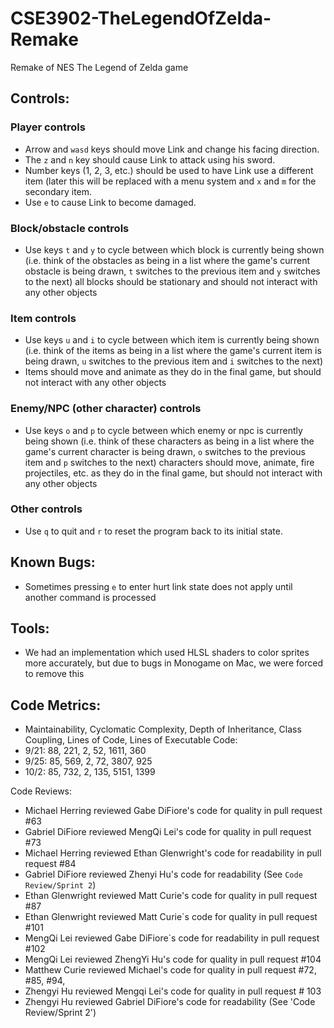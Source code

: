 # CSE3902-TheLegendOfZelda-Remake
Remake of NES The Legend of Zelda game

## Controls:
### Player controls
- Arrow and `wasd` keys should move Link and change his facing direction.
- The `z` and `n` key should cause Link to attack using his sword.
- Number keys (1, 2, 3, etc.) should be used to have Link use a different item (later this will be replaced with a menu system and `x` and `m` for the secondary item.
- Use `e` to cause Link to become damaged.
### Block/obstacle controls
- Use keys `t` and `y` to cycle between which block is currently being shown (i.e. think of the obstacles as being in a list where the game's current obstacle is being drawn, `t` switches to the previous item and `y` switches to the next)
all blocks should be stationary and should not interact with any other objects
### Item controls
- Use keys `u` and `i` to cycle between which item is currently being shown (i.e. think of the items as being in a list where the game's current item is being drawn, `u` switches to the previous item and `i` switches to the next)
- Items should move and animate as they do in the final game, but should not interact with any other objects
### Enemy/NPC (other character) controls
- Use keys `o` and `p` to cycle between which enemy or npc is currently being shown (i.e. think of these characters as being in a list where the game's current character is being drawn, `o` switches to the previous item and `p` switches to the next)
characters should move, animate, fire projectiles, etc. as they do in the final game, but should not interact with any other objects
### Other controls
- Use `q` to quit and `r` to reset the program back to its initial state.

## Known Bugs:
- Sometimes pressing `e` to enter hurt link state does not apply until another command is processed

## Tools:
- We had an implementation which used HLSL shaders to color sprites more accurately, but due to bugs in Monogame on Mac, we were forced to remove this

## Code Metrics:
-   Maintainability, Cyclomatic Complexity, Depth of Inheritance, Class Coupling, Lines of Code, Lines of Executable Code:
-   9/21: 88, 221, 2, 52, 1611, 360
-   9/25: 85, 569, 2, 72, 3807, 925
-   10/2: 85, 732, 2, 135, 5151, 1399

Code Reviews:
- Michael Herring reviewed Gabe DiFiore's code for quality in pull request #63
- Gabriel DiFiore reviewed MengQi Lei's code for quality in pull request #73
- Michael Herring reviewed Ethan Glenwright's code for readability in pull request #84
- Gabriel DiFiore reviewed Zhenyi Hu's code for readability (See `Code Review/Sprint 2`)
- Ethan Glenwright reviewed Matt Curie's code for quality in pull request #87
- Ethan Glenwright reviewed Matt Curie`s code for quality in pull request #101
- MengQi Lei reviewed Gabe DiFiore`s code for readability in pull request #102
- MengQi Lei reviewed ZhengYi Hu's code for quality in pull request #104
- Matthew Curie reviewed Michael's code for quality in pull request #72, #85, #94,
- Zhengyi Hu reviewed Mengqi Lei's code for quality in pull request # 103
- Zhengyi Hu reviewed Gabriel DiFiore's code for readability (See 'Code Review/Sprint 2')
